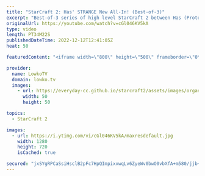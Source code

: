 ```yaml
---
title: "StarCraft 2: Has' STRANGE New All-In! (Best-of-3)"
excerpt: "Best-of-3 series of high level StarCraft 2 between Has (Protoss) and Cham (Zerg). This game was played during Dreamhack Atlanta and showcases more of the ridiculous build orders that Has somehow makes work.  Support my work on Patreon: https://www.patreon.com/lowkotv Become a YouTube member: https://lowko.tv/join"
originalUrl: https://youtube.com/watch?v=cGl046KV5kA
type: video
length: PT34M22S
publishedDateTime: 2022-12-12T12:41:05Z
heat: 50

featuredContent: "<iframe width=\"800\" height=\"500\" frameborder=\"0\" src=\"https://www.youtube.com/embed/cGl046KV5kA\" allow=\"accelerometer; autoplay; encrypted-media; gyroscope; picture-in-picture\" allowfullscreen></iframe>"

provider:
  name: LowkoTV
  domain: lowko.tv
  images:
    - url: https://everyday-cc.github.io/starcraft2/assets/images/organizations/lowko.tv-50x50.jpg
      width: 50
      height: 50

topics:
  - StarCraft 2

images:
  - url: https://i.ytimg.com/vi/cGl046KV5kA/maxresdefault.jpg
    width: 1280
    height: 720
    isCached: true

secured: "jxSYgRPCaSsiHsclB2pFc7HpQImpixxwqLv6ZyeWv0bwO0vbXfA+m580/jjb+cdoBUxu9ehWDje7aTmt5NijHtVdU42Pk8X5n/jhOc6KvsOgu8Iys1DZyWHmVD9dGAzb2KI+1G8eTPUKiKRigJ/QjMwc3igt4THKtQgsi9i9OiowIqI00aGNAnDKVUJZjIqV93kOIUmE3X0V/JNiX9yndX3K0jZRJBJq9F03C2rpDC/7bcjjoDSd5hsdwlnenUvfWkQKd3qw7EALwMvp5/KkXpPOU8MdRKHBw2Fz5C04DS35JMzyCtC/SbPp36r+cDnePQSthTXVo5DAxKk/ohRmlyXkzGFoZV7g02/a2vjeE4XAXJvAQ6yKBxw8uykSD1nRrodaHUPmh/aWy7CLUAC4GOiUIXbNz4/8FJ3owi9p0oQ=;Yok1EPyTKYyIICTTP+N+Aw=="
---
```


